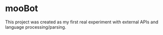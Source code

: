 # mooBot

This project was created as my first real experiment with external APIs and language processing/parsing.
